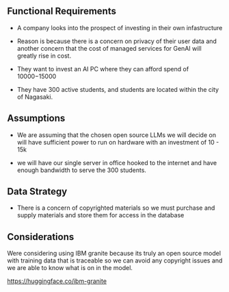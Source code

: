 ## Functional Requirements

- A company looks into the prospect of investing in their own infastructure 
- Reason is because there is a concern on privacy of their user data and another concern that the cost of managed services for GenAI will greatly rise in cost.

- They want to invest an AI PC where they can afford spend of $10000 -$15000
- They have 300 active students, and students are located within the city of Nagasaki. 

## Assumptions 
 - We are assuming that the chosen open source LLMs we will decide on will have sufficient power to run on hardware with an investment of 10 - 15k 

 - we will have our single server in office hooked to the internet and have enough bandwidth to serve the 300 students.

 ## Data Strategy 

- There is a concern of copyrighted materials so we must purchase and supply materials and store them for access in the database 

## Considerations 

Were considering using IBM granite because its truly an open source model with training data that is traceable so we can avoid any copyright issues and we are able to know what is on in the model.

https://huggingface.co/ibm-granite




